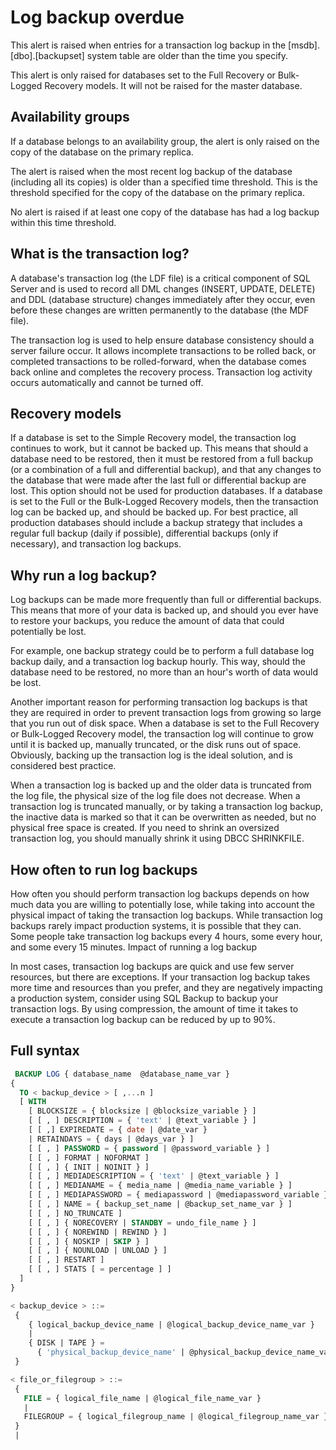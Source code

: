 # Log backup overdue

This alert is raised when entries for a transaction log backup in the [msdb].[dbo].[backupset] system table are older than the time you specify.

This alert is only raised for databases set to the Full Recovery or Bulk-Logged Recovery models. It will not be raised for the master database.

## Availability groups

If a database belongs to an availability group, the alert is only raised on the copy of the database on the primary replica.

The alert is raised when the most recent log backup of the database (including all its copies) is older than a specified time threshold. This is the threshold specified for the copy of the database on the primary replica.

No alert is raised if at least one copy of the database has had a log backup within this time threshold.

## What is the transaction log?

A database's transaction log (the LDF file) is a critical component of SQL Server and is used to record all DML changes (INSERT, UPDATE, DELETE) and DDL (database structure) changes immediately after they occur, even before these changes are written permanently to the database (the MDF file).

The transaction log is used to help ensure database consistency should a server failure occur. It allows incomplete transactions to be rolled back, or completed transactions to be rolled-forward, when the database comes back online and completes the recovery process. Transaction log activity occurs automatically and cannot be turned off.

## Recovery models

If a database is set to the Simple Recovery model, the transaction log continues to work, but it cannot be backed up. This means that should a database need to be restored, then it must be restored from a full backup (or a combination of a full and differential backup), and that any changes to the database that were made after the last full or differential backup are lost. This option should not be used for production databases. If a database is set to the Full or the Bulk-Logged Recovery models, then the transaction log can be backed up, and should be backed up. For best practice, all production databases should include a backup strategy that includes a regular full backup (daily if possible), differential backups (only if necessary), and transaction log backups.

## Why run a log backup?

Log backups can be made more frequently than full or differential backups. This means that more of your data is backed up, and should you ever have to restore your backups, you reduce the amount of data that could potentially be lost.

For example, one backup strategy could be to perform a full database log backup daily, and a transaction log backup hourly. This way, should the database need to be restored, no more than an hour's worth of data would be lost.

Another important reason for performing transaction log backups is that they are required in order to prevent transaction logs from growing so large that you run out of disk space. When a database is set to the Full Recovery or Bulk-Logged Recovery model, the transaction log will continue to grow until it is backed up, manually truncated, or the disk runs out of space. Obviously, backing up the transaction log is the ideal solution, and is considered best practice.

When a transaction log is backed up and the older data is truncated from the log file, the physical size of the log file does not decrease. When a transaction log is truncated manually, or by taking a transaction log backup, the inactive data is marked so that it can be overwritten as needed, but no physical free space is created. If you need to shrink an oversized transaction log, you should manually shrink it using DBCC SHRINKFILE.

## How often to run log backups

How often you should perform transaction log backups depends on how much data you are willing to potentially lose, while taking into account the physical impact of taking the transaction log backups. While transaction log backups rarely impact production systems, it is possible that they can. Some people take transaction log backups every 4 hours, some every hour, and some every 15 minutes.
Impact of running a log backup

In most cases, transaction log backups are quick and use few server resources, but there are exceptions. If your transaction log backup takes more time and resources than you prefer, and they are negatively impacting a production system, consider using SQL Backup to backup your transaction logs. By using compression, the amount of time it takes to execute a transaction log backup can be reduced by up to 90%. 

## Full syntax

```SQL
 BACKUP LOG { database_name  @database_name_var } 
{ 
  TO < backup_device > [ ,...n ] 
  [ WITH 
    [ BLOCKSIZE = { blocksize | @blocksize_variable } ] 
    [ [ , ] DESCRIPTION = { 'text' | @text_variable } ] 
    [ [ ,] EXPIREDATE = { date | @date_var } 
    | RETAINDAYS = { days | @days_var } ] 
    [ [ , ] PASSWORD = { password | @password_variable } ] 
    [ [ , ] FORMAT | NOFORMAT ] 
    [ [ , ] { INIT | NOINIT } ] 
    [ [ , ] MEDIADESCRIPTION = { 'text' | @text_variable } ] 
    [ [ , ] MEDIANAME = { media_name | @media_name_variable } ] 
    [ [ , ] MEDIAPASSWORD = { mediapassword | @mediapassword_variable } ] 
    [ [ , ] NAME = { backup_set_name | @backup_set_name_var } ] 
    [ [ , ] NO_TRUNCATE ] 
    [ [ , ] { NORECOVERY | STANDBY = undo_file_name } ] 
    [ [ , ] { NOREWIND | REWIND } ]
    [ [ , ] { NOSKIP | SKIP } ] 
    [ [ , ] { NOUNLOAD | UNLOAD } ] 
    [ [ , ] RESTART ] 
    [ [ , ] STATS [ = percentage ] ] 
  ] 
}

< backup_device > ::= 
 { 
    { logical_backup_device_name | @logical_backup_device_name_var } 
    | 
    { DISK | TAPE } = 
      { 'physical_backup_device_name' | @physical_backup_device_name_var }
 }

< file_or_filegroup > ::= 
 { 
   FILE = { logical_file_name | @logical_file_name_var } 
   | 
   FILEGROUP = { logical_filegroup_name | @logical_filegroup_name_var } 
 }
 |
```